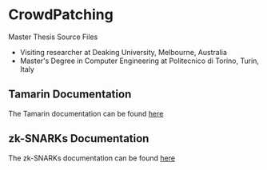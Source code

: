 # CrowdPatching

Master Thesis Source Files
- Visiting researcher at Deaking University, Melbourne, Australia
- Master's Degree in Computer Engineering at Politecnico di Torino, Turin, Italy

## Tamarin Documentation

The Tamarin documentation can be found [here](tamarin/README.md)

## zk-SNARKs Documentation

The zk-SNARKs documentation can be found [here](zksnarks/README.md)
